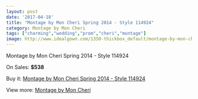 ```yaml
---
layout: post
date: '2017-04-18'
title: "Montage by Mon Cheri Spring 2014 - Style 114924"
category: Montage by Mon Cheri
tags: ["charming","wedding","prom","cheri","montage"]
image: http://www.idealgown.com/1350-thickbox_default/montage-by-mon-cheri-spring-2014-style-114924.jpg
---
```

Montage by Mon Cheri Spring 2014 - Style 114924

On Sales: **$538**
<a href="https://www.idealgown.com/en/montage-by-mon-cheri/614-montage-by-mon-cheri-spring-2014-style-114924.html"><amp-img layout="responsive" width="600" height="600" src="//www.idealgown.com/1350-thickbox_default/montage-by-mon-cheri-spring-2014-style-114924.jpg" alt="Montage by Mon Cheri Spring 2014 - Style 114924 0" /></a>
<a href="https://www.idealgown.com/en/montage-by-mon-cheri/614-montage-by-mon-cheri-spring-2014-style-114924.html"><amp-img layout="responsive" width="600" height="600" src="//www.idealgown.com/1351-thickbox_default/montage-by-mon-cheri-spring-2014-style-114924.jpg" alt="Montage by Mon Cheri Spring 2014 - Style 114924 1" /></a>

Buy it: [Montage by Mon Cheri Spring 2014 - Style 114924](https://www.idealgown.com/en/montage-by-mon-cheri/614-montage-by-mon-cheri-spring-2014-style-114924.html "Montage by Mon Cheri Spring 2014 - Style 114924")

View more: [Montage by Mon Cheri](https://www.idealgown.com/en/9-montage-by-mon-cheri "Montage by Mon Cheri")